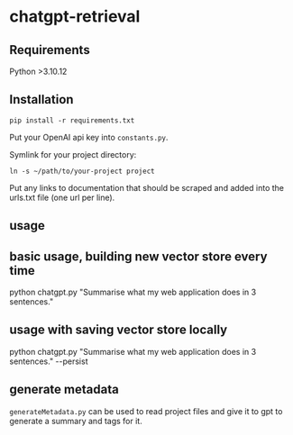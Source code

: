 # chatgpt-retrieval

## Requirements

Python >3.10.12

## Installation

```
pip install -r requirements.txt
```

Put your OpenAI api key into `constants.py`.

Symlink for your project directory:

`ln -s ~/path/to/your-project project` 

Put any links to documentation that should be scraped and added into the urls.txt file (one url per line).

## usage

## basic usage, building new vector store every time

python chatgpt.py "Summarise what my web application does in 3 sentences."

## usage with saving vector store locally

python chatgpt.py "Summarise what my web application does in 3 sentences." --persist

## generate metadata

`generateMetadata.py` can be used to read project files and give it to gpt to generate a summary and tags for it.
